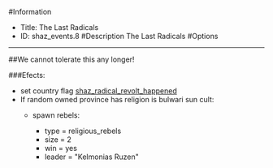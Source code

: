 #Information
 - Title: The Last Radicals
 - ID: shaz_events.8
#Description
The Last Radicals
#Options

___
##We cannot tolerate this any longer!

###Efects:<ul><li>set country flag [shaz_radical_revolt_happened](../flags/shaz_radical_revolt_happened.md)</li><li>If random owned province has religion is bulwari sun cult:</li><ul><li>spawn rebels:</li><ul><li>type = religious_rebels</li><li>size = 2</li><li>win = yes</li><li>leader = "Kelmonias Ruzen"</li></ul></ul></ul>
